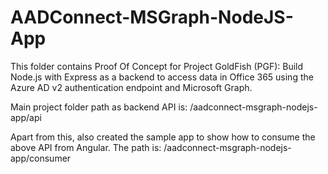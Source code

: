 # AADConnect-MSGraph-NodeJS-App

This folder contains Proof Of Concept for Project GoldFish (PGF): Build Node.js with Express as a backend to access data in Office 365 using the Azure AD v2 authentication endpoint and Microsoft Graph.

Main project folder path as backend API is: /aadconnect-msgraph-nodejs-app/api

Apart from this, also created the sample app to show how to consume the above API from Angular. The path is: /aadconnect-msgraph-nodejs-app/consumer